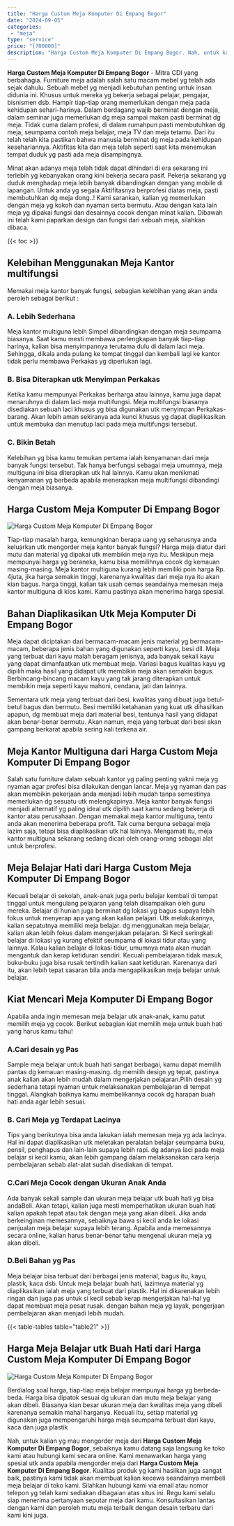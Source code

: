 ```yaml
---
title: "Harga Custom Meja Komputer Di Empang Bogor"
date: "2024-09-05"
categories:
 - "meja"
type: "service"
price: "[700000]"
description: "Harga Custom Meja Komputer Di Empang Bogor. Nah, untuk kalian yg mau mengorder meja dari **Harga Custom Meja Komputer Di Empang Bogor**, sebaiknya kamu datan..."
---
```


**Harga Custom Meja Komputer Di Empang Bogor** - Mitra CDI yang berbahagia. Furniture meja adalah salah satu macam mebel yg telah ada sejak dahulu. Sebuah mebel yg menjadi kebutuhan penting untuk insan didunia ini. Khusus untuk mereka yg bekerja sebagai pelajar, pengajar, bisnismen dsb. Hampir tiap-tiap orang memerlukan dengan meja pada kehidupan sehari-harinya. Dalam berdagang wajib berminat dengan meja, dalam seminar juga memerlukan dg meja sampai makan pasti berminat dg meja. Tidak cuma dalam profesi, di dalam rumahpun pasti membutuhkan dg meja, seumpama contoh meja belajar, meja TV dan meja tetamu. Dari itu telah telah kita pastikan bahwa manusia berminat dg meja pada kehidupan kesehariannya. Aktifitas kita dan meja telah seperti saat kita menemukan tempat duduk yg pasti ada meja disampingnya.

Minat akan adanya meja telah tidak dapat dihindari di era sekarang ini terlebih yg kebanyakan orang kini bekerja secara pasif. Pekerja sekarang yg duduk menghadap meja lebih banyak dibandingkan dengan yang mobile di lapangan. Untuk anda yg segala Aktifitasnya berprofesi diatas meja, pasti membutuhkan dg meja dong..! Kami sarankan, kalian yg memerlukan dengan meja yg kokoh dan nyaman serta bermutu. Atau dengan kata lain meja yg dipakai fungsi dan desainnya cocok dengan minat kalian. Dibawah ini telah kami paparkan design dan fungsi dari sebuah meja, silahkan dibaca.

{{< toc >}}

## Kelebihan Menggunakan Meja Kantor multifungsi

Memakai meja kantor banyak fungsi, sebagian kelebihan yang akan anda peroleh sebagai berikut :

### A. Lebih Sederhana

Meja kantor multiguna lebih Simpel dibandingkan dengan meja seumpama biasanya. Saat kamu mesti membawa perlengkapan banyak tiap-tiap harinya, kalian bisa menyimpannya terutama dulu di dalam laci meja. Sehingga, dikala anda pulang ke tempat tinggal dan kembali lagi ke kantor tidak perlu membawa Perkakas yg diperlukan lagi.

### B. Bisa Diterapkan utk Menyimpan Perkakas

Ketika kamu mempunyai Perkakas berharga atau lainnya, kamu juga dapat menaruhnya di dalam laci meja multifungsi. Meja multifungsi biasanya disediakan sebuah laci khusus yg bisa digunakan utk menyimpan Perkakas-barang. Akan lebih aman sekiranya ada kunci khusus yg dapat diaplikasikan untuk membuka dan menutup laci pada meja multifungsi tersebut.

### C. Bikin Betah

Kelebihan yg bisa kamu temukan pertama ialah kenyamanan dari meja banyak fungsi tersebut. Tak hanya berfungsi sebagai meja umumnya, meja multiguna ini bisa diterapkan utk hal lainnya. Kamu akan menikmati kenyamanan yg berbeda apabila menerapkan meja multifungsi dibandingi dengan meja biasanya.

## Harga Custom Meja Komputer Di Empang Bogor

![Harga Custom Meja Komputer Di Empang Bogor](/images/meja/meja-dewasa-013.jpg)

Tiap-tiap masalah harga, kemungkinan berapa uang yg seharusnya anda keluarkan utk mengorder meja kantor banyak fungsi? Harga meja diatur dari mutu dan material yg dipakai utk membikin meja nya itu. Meskipun meja mempunyai harga yg beraneka, kamu bisa memilihnya cocok dg kemauan masing-masing. Meja kantor multiguna kurang lebih memiliki poin harga Rp. 4juta, jika harga semakin tinggi, karenanya kwalitas dari meja nya itu akan kian bagus. harga tinggi, kalian tak usah cemas seandainya memesan meja kantor multiguna di kios kami. Kamu pastinya akan menerima harga spesial.

## Bahan Diaplikasikan Utk Meja Komputer Di Empang Bogor

Meja dapat diciptakan dari bermacam-macam jenis material yg bermacam-macam, beberapa jenis bahan yang digunakan seperti kayu, besi dll. Meja yang terbuat dari kayu malah beragam jenisnya, ada banyak sekali kayu yang dapat dimanfaatkan utk membuat meja. Variasi bagus kualitas kayu yg dipilih maka hasil yang didapat utk membikin meja akan semakin bagus. Berbincang-bincang macam kayu yang tak jarang diterapkan untuk membikin meja seperti kayu mahoni, cendana, jati dan lainnya.

Sementara utk meja yang terbuat dari besi, kwalitas yang dibuat juga betul-betul bagus dan bermutu. Besi memiliki ketahanan yang kuat utk dihasilkan apapun, dg membuat meja dari material besi, tentunya hasil yang didapat akan benar-benar bermutu. Akan namun, meja yang terbuat dari besi akan gampang berkarat apabila sering kali terkena air.

## Meja Kantor Multiguna dari Harga Custom Meja Komputer Di Empang Bogor

Salah satu furniture dalam sebuah kantor yg paling penting yakni meja yg nyaman agar profesi bisa dilakukan dengan lancar. Meja yg nyaman dan pas akan membikin pekerjaan anda menjadi lebih mudah tanpa semestinya memerlukan dg sesuatu utk melengkapinya. Meja kantor banyak fungsi menjadi alternatif yg paling ideal utk dipilih saat kamu sedang bekerja di kantor atau perusahaan. Dengan memakai meja kantor multiguna, tentu anda akan menerima beberapa profit. Tak cuma berguna sebagai meja lazim saja, tetapi bisa diaplikasikan utk hal lainnya. Mengamati itu, meja kantor multiguna sekarang sedang dicari oleh orang-orang sebagai alat untuk berprofesi.

## Meja Belajar Hati dari Harga Custom Meja Komputer Di Empang Bogor

Kecuali belajar di sekolah, anak-anak juga perlu belajar kembali di tempat tinggal untuk mengulang pelajaran yang telah disampaikan oleh guru mereka. Belajar di hunian juga berminat dg lokasi yg bagus supaya lebih fokus untuk menyerap apa yang akan kalian pelajari. Utk melakukannya, kalian sepatutnya memiliki meja belajar. dg menggunakan meja belajar, kalian akan lebih fokus dalam mengerjakan pelajaran. Si Kecil seringkali belajar di lokasi yg kurang efektif seumpama di lokasi tidur atau yang lainnya. Kalau kalian belajar di lokasi tidur, umumnya mata akan mudah mengantuk dan kerap ketiduran sendiri. Kecuali pembelajaran tidak masuk, buku-buku juga bisa rusak tertindih kalian saat ketiduran. Karenanya dari itu, akan lebih tepat sasaran bila anda mengaplikasikan meja belajar untuk belajar.

## Kiat Mencari Meja Komputer Di Empang Bogor

Apabila anda ingin memesan meja belajar utk anak-anak, kamu patut memilih meja yg cocok. Berikut sebagian kiat memilih meja untuk buah hati yang harus kamu tahu!

### A.Cari desain yg Pas

Sample meja belajar untuk buah hati sangat berbagai, kamu dapat memilih pantas dg kemauan masing-masing. dg memilih design yg tepat, pastinya anak kalian akan lebih mudah dalam mengerjakan pelajaran.Pilih desain yg sederhana tetapi nyaman untuk melaksanakan pembelajaran di tempat tinggal. Alangkah baiknya kamu membelikannya cocok dg harapan buah hati anda agar lebih sesuai.

### B. Cari Meja yg Terdapat Lacinya

Tips yang berikutnya bisa anda lakukan ialah memesan meja yg ada lacinya. Hal ini dapat diaplikasikan utk meletakan peralatan belajar seumpama buku, pensil, penghapus dan lain-lain supaya lebih rapi. dg adanya laci pada meja belajar si kecil kamu, akan lebih gampang dalam melaksanakan cara kerja pembelajaran sebab alat-alat sudah disediakan di tempat.

### C.Cari Meja Cocok dengan Ukuran Anak Anda

Ada banyak sekali sample dan ukuran meja belajar utk buah hati yg bisa andaBeli. Akan tetapi, kalian juga mesti memperhatikan ukuran buah hati kalian apakah tepat atau tak dengan meja yang akan dibeli. Jika anda berkeinginan memesannya, sebaiknya bawa si kecil anda ke lokasi penjualan meja belajar supaya lebih terang. Apabila anda memesannya secara online, kalian harus benar-benar tahu mengenai ukuran meja yg akan dibeli.

### D.Beli Bahan yg Pas

Meja belajar bisa terbuat dari berbagai jenis material, bagus itu, kayu, plastik, kaca dsb. Untuk meja belajar buah hati, lazimnya material yg diaplikasikan ialah meja yang terbuat dari plastik. Hal ini dikarenakan lebih ringan dan juga pas untuk si kecil sebab kerap mengerjakan hal-hal yg dapat membuat meja pesat rusak. dengan bahan meja yg layak, pengerjaan pembelajaran akan menjadi lebih mudah.

{{< table-tables table="table21" >}}

## Harga Meja Belajar utk Buah Hati dari Harga Custom Meja Komputer Di Empang Bogor

![Harga Custom Meja Komputer Di Empang Bogor](/images/meja/meja-anak-006.jpg)

Berdialog soal harga, tiap-tiap meja belajar mempunyai harga yg berbeda-beda. Harga bisa dipatok sesuai dg ukuran dan mutu meja belajar yang akan dibeli. Biasanya kian besar ukuran meja dan kwalitas meja yang dibeli karenanya semakin mahal harganya. Kecuali itu, setiap material yg digunakan juga mempengaruhi harga meja seumpama terbuat dari kayu, kaca dan juga plastik

Nah, untuk kalian yg mau mengorder meja dari **Harga Custom Meja Komputer Di Empang Bogor**, sebaiknya kamu datang saja langsung ke toko kami atau hubungi kami secara online. Kami menawarkan harga yang spesial utk anda apabila mengorder meja dari **Harga Custom Meja Komputer Di Empang Bogor**. Kualitas produk yg kami hasilkan juga sangat baik, pastinya kami tidak akan membuat kalian kecewa seandainya membeli meja belajar di toko kami. Silahkan hubungi kami via email atau nomor telepon yg telah kami sediakan dibagaian atas situs ini. Regu kami selalu siap menerima pertanyaan seputar meja dari kamu. Konsultasikan lantas dengan kami dan peroleh mutu meja terbaik dengan desain terbaru dari kami kini juga.
